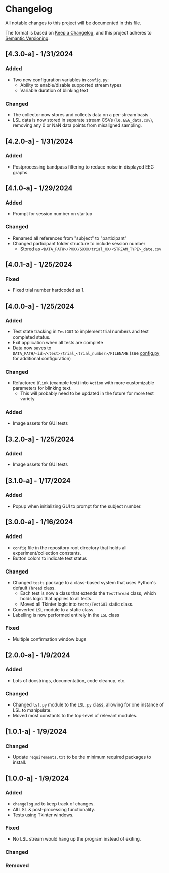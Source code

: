 # Changelog

All notable changes to this project will be documented in this file.

The format is based on [Keep a Changelog](https://keepachangelog.com/en/1.0.0/),
and this project adheres to [Semantic Versioning](https://semver.org/spec/v2.0.0.html).

## [4.3.0-a] - 1/31/2024

### Added
- Two new configuration variables in `config.py`:
  - Ability to enable/disable supported stream types
  - Variable duration of blinking text

### Changed
- The collector now stores and collects data on a per-stream basis
- LSL data is now stored in separate stream CSVs (i.e. `EEG_data.csv`), removing any 0 or NaN data points from misaligned sampling.

## [4.2.0-a] - 1/31/2024

### Added
- Postprocessing bandpass filtering to reduce noise in displayed EEG graphs.

## [4.1.0-a] - 1/29/2024

### Added
- Prompt for session number on startup

### Changed
- Renamed all references from "subject" to "participant"
- Changed participant folder structure to include session number
  - Stored as `<DATA_PATH>/PXXX/SXXX/trial_XX/<STREAM_TYPE>_date.csv`

## [4.0.1-a] - 1/25/2024

### Fixed
- Fixed trial number hardcoded as 1.

## [4.0.0-a] - 1/25/2024

### Added
- Test state tracking in `TestGUI` to implement trial numbers and test completed status.
- Exit application when all tests are complete
- Data now saves to `DATA_PATH/<id>/<test>/trial_<trial_number>/FILENAME` (see [config.py](../config.py) for additional configuration)

### Changed
- Refactored `Blink` (example test) into `Action` with more customizable parameters for blinking text.
  - This will probably need to be updated in the future for more test variety

### Added
- Image assets for GUI tests

## [3.2.0-a] - 1/25/2024

### Added
- Image assets for GUI tests

## [3.1.0-a] - 1/17/2024

### Added
- Popup when initializing GUI to prompt for the subject number.

## [3.0.0-a] - 1/16/2024

### Added

- `config` file in the repository root directory that holds all experiment/collection constants.
- Button colors to indicate test status

### Changed

- Changed `tests` package to a class-based system that uses Python's default `Thread` class.
  - Each test is now a class that extends the `TestThread` class, which holds logic that applies to all tests.
  - Moved all Tkinter logic into `tests/TestGUI` static class.
- Converted `LSL` module to a static class.
- Labelling is now performed entirely in the `LSL` class

### Fixed
- Multiple confirmation window bugs

## [2.0.0-a] - 1/9/2024

### Added

- Lots of docstrings, documentation, code cleanup, etc.

### Changed

- Changed `lsl.py` module to the `LSL.py` class, allowing for one instance of LSL to manipulate.
- Moved most constants to the top-level of relevant modules.

## [1.0.1-a] - 1/9/2024

### Changed

- Update `requirements.txt` to be the minimum required packages to install.

## [1.0.0-a] - 1/9/2024

### Added

- `changelog.md` to keep track of changes.
- All LSL & post-processing functionality.
- Tests using Tkinter windows.

### Fixed

- No LSL stream would hang up the program instead of exiting.

### Changed

### Removed

